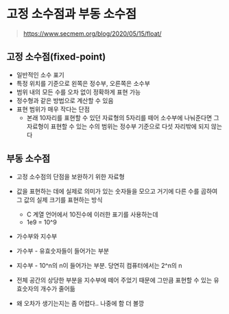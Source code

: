 # 고정 소수점과 부동 소수점

> https://www.secmem.org/blog/2020/05/15/float/

## 고정 소수점(fixed-point)

* 일반적인 소수 표기 
* 특정 위치를 기준으로 왼쪽은 정수부, 오른쪽은 소수부
* 범위 내의 모든 수를 오차 없이 정확하게 표현 가능
* 정수형과 같은 방법으로 계산할 수 있음
* 표현 범위가 매우 작다는 단점
  * 본래 10자리를 표현할 수 있던 자료형의 5자리를 떼어 소수부에 나눠준다면 그 자료형이 표현할 수 있는 수의 범위는 정수부 기준으로 다섯 자리밖에 되지 않는다

## 부동 소수점

* 고정 소수점의 단점을 보완하기 위한 자료형
* 값을 표현하는 데에 실제로 의미가 있는 숫자들을 모으고 거기에 다른 수를 곱하여 그 값의 실제 크기를 표현하는 방식
  * C 계열 언어에서 10진수에 이러한 표기를 사용하는데
  * 1e9 = 10^9
* 가수부와 지수부
* 가수부 - 유효숫자들이 들어가는 부분
* 지수부 - 10^n의 n이 들어가는 부분. 당연히 컴퓨터에서는 2^n의 n

* 전체 공간의 상당한 부분을 지수부에 떼어 주었기 때문에 그만큼 표현할 수 있는 유효숫자의 개수가 줄어듦

* 왜 오차가 생기는지는 좀 어렵다.. 나중에 함 더 볼깡